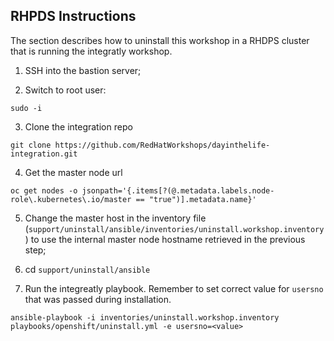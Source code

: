 ## RHPDS Instructions

The section describes how to uninstall this workshop in a RHDPS cluster that is running the integratly workshop.


1. SSH into the bastion server;

2. Switch to root user:
```
sudo -i
```

3. Clone the integration repo
```
git clone https://github.com/RedHatWorkshops/dayinthelife-integration.git
```

4. Get the master node url
```
oc get nodes -o jsonpath='{.items[?(@.metadata.labels.node-role\.kubernetes\.io/master == "true")].metadata.name}'
```

5. Change the master host in the inventory file (`support/uninstall/ansible/inventories/uninstall.workshop.inventory`) to use the internal master node hostname retrieved in the previous step;

6. cd ```support/uninstall/ansible```

7. Run the integreatly playbook. Remember to set correct value for `usersno` that was passed during installation.
```
ansible-playbook -i inventories/uninstall.workshop.inventory playbooks/openshift/uninstall.yml -e usersno=<value>
```
